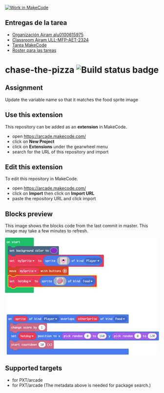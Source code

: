 [![Work in MakeCode](https://classroom.github.com/assets/work-in-make-code-46eb539bcdc54ff4682c9f84a178d570a59fd821693cb33b02a3e5220eed4e48.svg)](https://classroom.github.com/online_ide?assignment_repo_id=12777652&assignment_repo_type=AssignmentRepo)

## Entregas de la tarea

* [Organización Airam alu0100615975](https://github.com/ull-mfp-aet-2324-alu0100615975)
* [Classroom Airam ULL-MFP-AET-2324](https://classroom.github.com/classrooms/149101458-ull-mfp-aet-2324-alu0100615975)
* [Tarea MakeCode](https://classroom.github.com/classrooms/149101458-ull-mfp-aet-2324-alu0100615975/assignments/pr-ctica-makecode-1)
* [Roster para las tareas](https://classroom.github.com/classrooms/149101458-ull-mfp-aet-2324-alu0100615975/roster)


# chase-the-pizza ![Build status badge](https://github.com/arelia/chase-the-pizza/workflows/MakeCode/badge.svg)

## Assignment
Update the variable name so that it matches the food sprite image

## Use this extension

This repository can be added as an **extension** in MakeCode.

* open https://arcade.makecode.com/
* click on **New Project**
* click on **Extensions** under the gearwheel menu
* search for the URL of this repository and import

## Edit this extension

To edit this repository in MakeCode.

* open https://arcade.makecode.com/
* click on **Import** then click on **Import URL**
* paste the repository URL and click import

## Blocks preview

This image shows the blocks code from the last commit in master.
This image may take a few minutes to refresh.

![A rendered view of the blocks](https://raw.githubusercontent.com/ULL-MFP-AET/makecode-template/master/.makecode/blocks.png)

## Supported targets

* for PXT/arcade
* for PXT/arcade
(The metadata above is needed for package search.)

